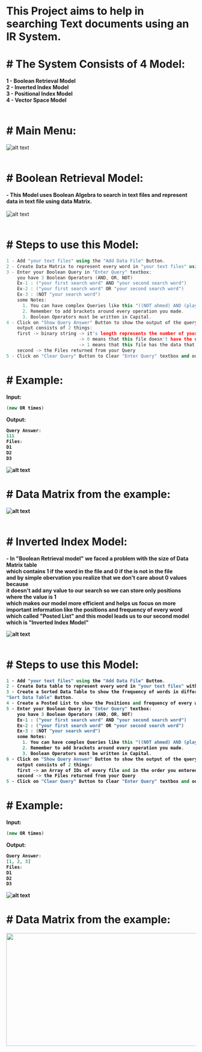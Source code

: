 # This Project aims to help in searching Text documents using an IR System.

# # The System Consists of 4 Model:<br>
<b>1 - Boolean Retrieval Model</b><br>
<b>2 - Inverted Index Model</b><br>
<b>3 - Positional Index Model</b><br>
<b>4 - Vector Space Model</b><br>
<br>
# # Main Menu:<br>
![alt text](Images/main_menu.png)<br>
<br>
# # Boolean Retrieval Model:<br>
<b>- This Model uses Boolean Algebra to search in text files and represent data in text file using data Matrix.</b><br>
<br>
![alt text](Images/Boolean_Retreival_Model.png)<br>
<br>
# # Steps to use this Model:<br>
```c++
1 - Add "your text files" using the "Add Data File" Button.
2 - Create Data Matrix to represent every word in "your text files" using the "Create Data Matrix" Button.
3 - Enter your Boolean Query in "Enter Query" textbox:
    you have 3 Boolean Operators (AND, OR, NOT)
    Ex-1 : ("your first search word" AND "your second search word")
    Ex-2 : ("your first search word" OR "your second search word")
    Ex-3 : (NOT "your search word")
    some Notes:
      1. You can have complex Queries like this "((NOT ahmed) AND (play OR eat))".
      2. Remember to add brackets around every operation you made.
      3. Boolean Operators must be written in Capital.
4 - Click on "Show Query Answer" Button to show the output of the query:
    output consists of 2 things:
    first -> binary string -> it's length represents the number of your files and in the order you entered them
                           -> 0 means that this file doesn't have the data that satisfies your query.
                           -> 1 means that this file has the data that satisfies your query.
    second -> the Files returned from your Query
5 - Click on "Clear Query" Button to Clear "Enter Query" textbox and output textbox.
```
# # Example:<br>
<b>Input:<b>
```c++
(new OR times)
```
<b>Output:</b><br>
```c++
Query Answer:
111
Files:
D1
D2
D3
```
![alt text](Images/Boolean_Retreival_Model_Example.png)<br>
# # Data Matrix from the example:<br>
![alt text](Images/Boolean_Retreival_Model_Data_Matrix.png)<br>
<br>
# # Inverted Index Model:<br>
<b>- In "Boolean Retrieval model" we faced a problem with the size of Data Matrix table</b><br>
<b>which contains 1 if the word in the file and 0 if the is not in the file</b><br>
<b>and by simple obervation you realize that we don't care about 0 values because</b><br>
<b>it doesn't add any value to our search so we can store only positions where the value is 1</b><br>
<and>which makes our model more efficient and helps us focus on more important information like the positions and frequency of every word which called "Posted List" and this model leads us to our second model which is "Inverted Index Model"</b><br>

![alt text](Images/Inverted_Index_Model.png)<br>
<br>
# # Steps to use this Model:<br>
```c++
1 - Add "your text files" using the "Add Data File" Button.
2 - Create Data table to represent every word in "your text files" with id of the document it's exists in using the "Create Data Table" Button.
3 - Create a Sorted Data Table to show the frequency of words in different files using 
"Sort Data Table" Button.
4 - Create a Posted List to show the Positions and frequency of every word.
5 - Enter your Boolean Query in "Enter Query" textbox:
    you have 3 Boolean Operators (AND, OR, NOT)
    Ex-1 : ("your first search word" AND "your second search word")
    Ex-2 : ("your first search word" OR "your second search word")
    Ex-3 : (NOT "your search word")
    some Notes:
      1. You can have complex Queries like this "((NOT ahmed) AND (play OR eat))".
      2. Remember to add brackets around every operation you made.
      3. Boolean Operators must be written in Capital.
6 - Click on "Show Query Answer" Button to show the output of the query:
    output consists of 2 things:
    first -> an Array of IDs of every file and in the order you entered them
    second -> the Files returned from your Query
5 - Click on "Clear Query" Button to Clear "Enter Query" textbox and output textbox.
```
# # Example:<br>
<b>Input:<b>
```c++
(new OR times)
```
<b>Output:</b><br>
```c++
Query Answer:
[1, 2, 3]
Files:
D1
D2
D3
```
![alt text](Images/Inverted_Index_Model_Example.png)<br>
# # Data Matrix from the example:<br>
<img src="Images/Inverted_Index_Model_Posted_List.png" width="600" height="300"><br>
<br>

